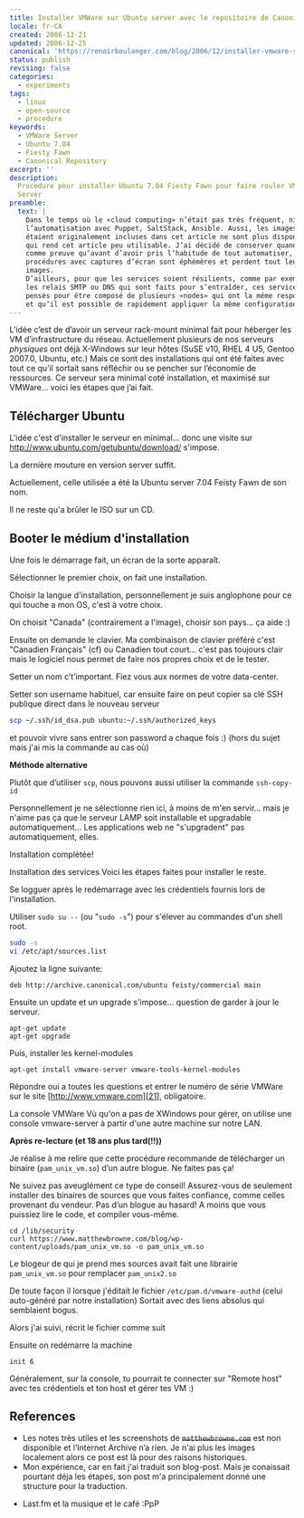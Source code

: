 ```yaml
---
title: Installer VMWare sur Ubuntu server avec le repositoire de Canonical
locale: fr-CA
created: 2006-12-21
updated: 2006-12-25
canonical: 'https://renoirboulanger.com/blog/2006/12/installer-vmware-sur-ubuntu-server-avec-le-repositoire-de-canonical/'
status: publish
revising: false
categories:
  - experiments
tags:
  - linux
  - open-source
  - procedure
keywords:
  - VMWare Server
  - Ubuntu 7.04
  - Fiesty Fawn
  - Canonical Repository
excerpt: ''
description:
  Procedure pour installer Ubuntu 7.04 Fiesty Fawn pour faire rouler VMWare
  Server
preamble:
  text: |
    Dans le temps où le «cloud computing» n’était pas très fréquent, ni
    l’automatisation avec Puppet, SaltStack, Ansible. Aussi, les images qui
    étaient originalement incluses dans cet article ne sont plus disponibles, ce
    qui rend cet article peu utilisable. J’ai décidé de conserver quand-même,
    comme preuve qu’avant d’avoir pris l’habitude de tout automatiser, les
    procédures avec captures d’écran sont éphémères et perdent tout leur sens sans
    images.
    D’ailleurs, pour que les services soient résilients, comme par exemple
    les relais SMTP ou DNS qui sont faits pour s’entraîder, ces services sont
    pensés pour être composé de plusieurs «nodes» qui ont la même responsabilité
    et qu’il est possible de rapidement appliquer la même configuration rapidement.
---
```


L’idée c’est de d’avoir un serveur rack-mount minimal fait pour héberger les VM
d’infrastructure du réseau. Actuellement plusieurs de nos serveurs _physiques_
ont déjà X-Windows sur leur hôtes (SuSE v10, RHEL 4 U5, Gentoo 2007.0, Ubuntu,
etc.) Mais ce sont des installations qui ont été faites avec tout ce qu’il
sortait sans réfléchir ou se pencher sur l’économie de ressources. Ce serveur
sera minimal coté installation, et maximisé sur VMWare... voici les étapes que
j’ai fait.

## Télécharger Ubuntu

L'idée c'est d'installer le serveur en minimal... donc une visite sur
http://www.ubuntu.com/getubuntu/download/ s'impose.

La dernière mouture en version server suffit.

Actuellement, celle utilisée a été la Ubuntu server 7.04 Feisty Fawn de son nom.

Il ne reste qu'a brûler le ISO sur un CD.

## Booter le médium d'installation

Une fois le démarrage fait, un écran de la sorte apparaît.

<app-image src="lost-image"></app-image>

Sélectionner le premier choix, on fait une installation.

<app-image src="lost-image"></app-image>

Choisir la langue d'installation, personnellement je suis anglophone pour ce qui
touche a mon OS, c'est à votre choix.

<app-image src="lost-image"></app-image>

On choisit "Canada" (contrairement a l'image), choisir son pays... ça aide :)

Ensuite on demande le clavier. Ma combinaison de clavier préféré c'est "Canadien
Français" (cf) ou Canadien tout court... c'est pas toujours clair mais le
logiciel nous permet de faire nos propres choix et de le tester.

<app-image src="lost-image"></app-image>

Setter un nom c’t’important. Fiez vous aux normes de votre data-center.

<app-image src="lost-image"></app-image>

Setter son username habituel, car ensuite faire on peut copier sa clé SSH
publique direct dans le nouveau serveur

```bash
scp ~/.ssh/id_dsa.pub ubuntu:~/.ssh/authorized_keys
```

et pouvoir vivre sans entrer son password a chaque fois :) (hors du sujet mais
j'ai mis la commande au cas où)

<rb-notice-box variant="info" class="my-5" data-date="2024-09-30">
  <strong slot="header">Méthode alternative</strong>

Plutôt que d’utiliser `scp`, nous pouvons aussi utiliser la commande
`ssh-copy-id`

</rb-notice-box>

<app-image src="lost-image"></app-image>

Personnellement je ne sélectionne rien ici, à moins de m'en servir... mais je
n'aime pas ça que le serveur LAMP soit installable et upgradable
automatiquement... Les applications web ne "s'upgradent" pas automatiquement,
elles.

<app-image src="lost-image"></app-image>

Installation complétée!

Installation des services Voici les étapes faites pour installer le reste.

Se logguer après le redémarrage avec les crédentiels fournis lors de
l'installation.

Utiliser `sudo su --` (ou "`sudo -s`") pour s'élever au commandes d'un shell
root.

```sh
sudo -s
vi /etc/apt/sources.list
```

<app-image src="lost-image"></app-image>

Ajoutez la ligne suivante:

```
deb http://archive.canonical.com/ubuntu feisty/commercial main
```

<app-image src="lost-image"></app-image>

Ensuite un update et un upgrade s'impose... question de garder à jour le
serveur.

```sh[root]
apt-get update
apt-get upgrade
```

<app-image src="lost-image"></app-image>

Puis, installer les kernel-modules

```bash[root]
apt-get install vmware-server vmware-tools-kernel-modules
```

Répondre oui a toutes les questions et entrer le numéro de série VMWare sur le
site [http://www.vmware.com][21], obligatoire.

<app-image src="lost-image"></app-image>

La console VMWare Vù qu'on a pas de XWindows pour gérer, on utilise une console
vmware-server à partir d'une autre machine sur notre LAN.

<rb-notice-box variant="error" class="my-5" data-date="2024-09-30">
  <strong slot="header">Après re-lecture (et 18 ans plus tard(!!))</strong>

Je réalise à me relire que cette procédure recommande de télécharger un binaire
(`pam_unix_vm.so`) d’un autre blogue. Ne faites pas ça!

Ne suivez pas aveuglément ce type de conseil! Assurez-vous de seulement
installer des binaires de sources que vous faites confiance, comme celles
provenant du vendeur. Pas d’un blogue au hasard! A moins que vous puissiez lire
le code, et compiler vous-même.

</rb-notice-box>

```bash{2}[root]
cd /lib/security
curl https://www.matthewbrowne.com/blog/wp-content/uploads/pam_unix_vm.so -o pam_unix_vm.so
```

<app-image src="lost-image"></app-image>

Le blogeur de qui je prend mes sources avait fait une librairie `pam_unix_vm.so`
pour remplacer `pam_unix2.so`

De toute façon il lorsque j'éditait le fichier `/etc/pam.d/vmware-authd` (celui
auto-généré par notre installation) Sortait avec des liens absolus qui
semblaient bogus.

Alors j'ai suivi, récrit le fichier comme suit

<app-image src="lost-image"></app-image>

Ensuite on redémarre la machine

```bash[root]
init 6
```

Généralement, sur la console, tu pourrait te connecter sur "Remote host" avec
tes crédentiels et ton host et gérer tes VM :)

## References

- Les notes très utiles et les screenshots de ~~`matthewbrowne.com`~~ est non
  disponible et l’Internet Archive n’a rien. Je n'ai plus les images localement
  alors ce post est là pour des raisons historiques.
- Mon expérience, car en fait j'ai traduit son blog-post. Mais je conaissait
  pourtant déja les étapes, son post m'a principalement donné une structure pour
  la traduction.

* Last.fm et la musique et le café :PpP

[21]: https://www.vmware.com/

<!--
https://web.archive.org/web/20060916043739/http://www.flock.com/
https://web.archive.org/web/20071109134548/http://www.flock.com/blogged-with-flock
-->
